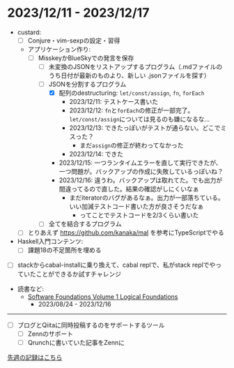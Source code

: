 # 2023/12/11 - 2023/12/17

- custard:
    - [ ] Conjure・vim-sexpの設定・習得
    - アプリケーション作り:
        - [ ] MisskeyかBlueSkyでの発言を保存
            - [ ] 未変換のJSONをリストアップするプログラム（.mdファイルのうち日付が最新のものより、新しい .jsonファイルを探す）
            - [ ] JSONを分割するプログラム
                - [x] 配列のdestructuring: `let/const/assign`, `fn`, `forEach`
                    - 2023/12/11: テストケース書いた
                    - 2023/12/12: `fn`と`forEach`の修正が一部完了。`let/const/assign`については見るのも嫌になるな...
                    - 2023/12/13: できたっぽいがテストが通らない。どこでミスった？
                        - まだ`assign`の修正が終わってなかった
                    - 2023/12/14: できた
                - 2023/12/15: 一つランタイムエラーを直して実行できたが、一つ問題が。バックアップの作成に失敗しているっぽいね？
                - 2023/12/16: 違うわ。バックアップは取れてた。でも出力が間違ってるので直した。結果の確認がしにくいなぁ
                    - まだiteratorのバグがあるなぁ。出力が一部落ちている。いい加減テストコード書いた方が良さそうだなぁ
                        - ってことでテストコードを2/3くらい書いた
            - [ ] 全てを結合するプログラム
    - [ ] とりあえず <https://github.com/kanaka/mal> を参考にTypeScriptでやる
- Haskell入門コンテンツ:
    - [ ] 課題18の不足箇所を埋める
- [ ] stackからcabal-installに乗り換えて、cabal replで、私がstack replでやっていたことができるか試すチャレンジ
- 読書など:
    - [Software Foundations Volume 1 Logical Foundations](https://softwarefoundations.cis.upenn.edu/lf-current/index.html)
        - 2023/08/24 - 2023/12/16

------

- [ ] ブログとQiitaに同時投稿するのをサポートするツール
    - [ ] Zennのサポート
    - [ ] Qrunchに書いていた記事をZennに

[先週の記録はこちら](https://github.com/igrep/daily-commits/blob/9ccabc787ee44e57e1eba687558dc3c9c6fbbb64/yesterday.md)

